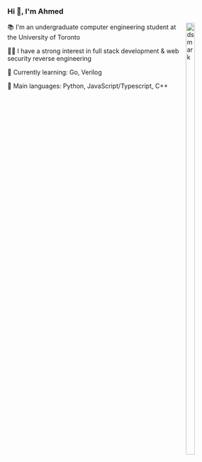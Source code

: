 ### Hi 👋, I'm Ahmed


<img alt="dsmark" align="right"  height="50%" width="20%" src="https://c.tenor.com/NzrqQHFBVz8AAAAj/kitty-transparent.gif">


📚 I'm an undergraduate computer engineering student at the University of Toronto

👨‍💻 I have a strong interest in full stack development & web security reverse engineering 

🌱 Currently learning: Go, Verilog 

🌟 Main languages: Python, JavaScript/Typescript, C++


  
